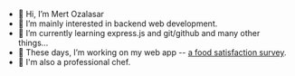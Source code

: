 - 👋 Hi, I’m Mert Ozalasar
- 👀 I’m mainly interested in backend web development.
- 🌱 I’m currently learning express.js and git/github and many other things...
- 💞️ These days, I’m working on my web app -- [a food satisfaction survey](https://github.com/Egm1803/happy-food-survey).
- 🍳 I'm also a professional chef.


<!---
Egm1803/Egm1803 is a ✨ special ✨ repository because its `README.md` (this file) appears on your GitHub profile.
You can click the Preview link to take a look at your changes.
--->
